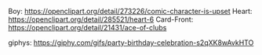 Boy: https://openclipart.org/detail/273226/comic-character-is-upset
Heart: https://openclipart.org/detail/285521/heart-6
Card-Front: https://openclipart.org/detail/21431/ace-of-clubs

giphys: https://giphy.com/gifs/party-birthday-celebration-s2qXK8wAvkHTO
